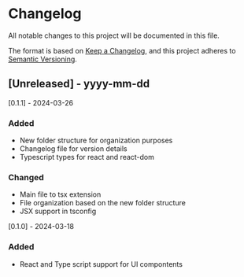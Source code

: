 # Changelog

All notable changes to this project will be documented in this file.

The format is based on [Keep a Changelog](https://keepachangelog.com/en/1.1.0/),
and this project adheres to [Semantic Versioning](https://semver.org/spec/v2.0.0.html).

## [Unreleased] - yyyy-mm-dd

[0.1.1] - 2024-03-26

### Added
- New folder structure for organization purposes
- Changelog file for version details
- Typescript types for react and react-dom

### Changed
- Main file to tsx extension
- File organization based on the new folder structure
- JSX support in tsconfig

[0.1.0] - 2024-03-18

### Added
- React and Type script support for UI compontents